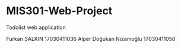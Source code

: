 # MIS301-Web-Project

Todolist web application

Furkan SALKIN 17030411036
Alper Doğukan Nizamoğlu 17030411050
